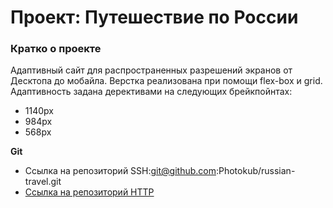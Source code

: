 # Проект: Путешествие по России

### Кратко о проекте

Адаптивный сайт для распространенных разрешений экранов от Десктопа до мобайла.
Верстка реализована при помощи flex-box и grid.
Адаптивность задана дерективами на следующих брейкпойнтах:
* 1140px
* 984px
* 568px


**Git**

* Ссылка на репозиторий SSH:git@github.com:Photokub/russian-travel.git
* [Ссылка на репозиторий HTTP](https://github.com/Photokub/russian-travel.git)



